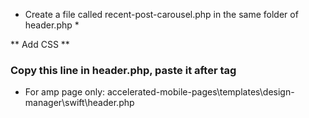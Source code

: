 * Create a file called recent-post-carousel.php  in the same folder of header.php * 


** Add CSS **

### Copy this line in header.php, paste it after <head> tag  
	
<?php include 'recent-post-carousel.php'?>

* For amp page only: accelerated-mobile-pages\templates\design-manager\swift\header.php 
